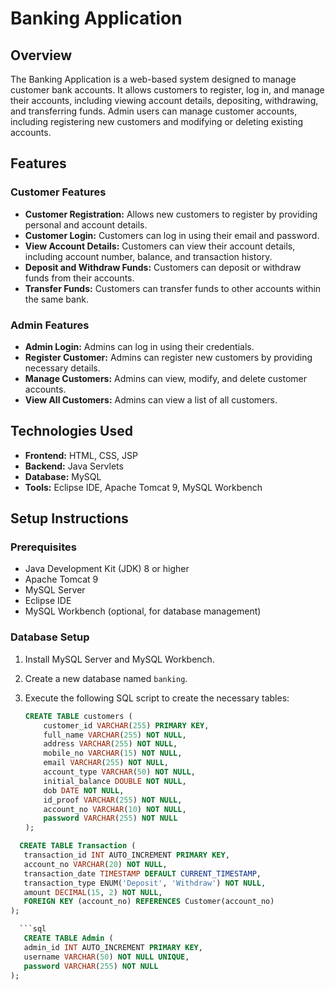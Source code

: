 # Banking Application

## Overview

The Banking Application is a web-based system designed to manage customer bank accounts. It allows customers to register, log in, and manage their accounts, including viewing account details, depositing, withdrawing, and transferring funds. Admin users can manage customer accounts, including registering new customers and modifying or deleting existing accounts.

## Features

### Customer Features
- **Customer Registration:** Allows new customers to register by providing personal and account details.
- **Customer Login:** Customers can log in using their email and password.
- **View Account Details:** Customers can view their account details, including account number, balance, and transaction history.
- **Deposit and Withdraw Funds:** Customers can deposit or withdraw funds from their accounts.
- **Transfer Funds:** Customers can transfer funds to other accounts within the same bank.

### Admin Features
- **Admin Login:** Admins can log in using their credentials.
- **Register Customer:** Admins can register new customers by providing necessary details.
- **Manage Customers:** Admins can view, modify, and delete customer accounts.
- **View All Customers:** Admins can view a list of all customers.

## Technologies Used

- **Frontend:** HTML, CSS, JSP
- **Backend:** Java Servlets
- **Database:** MySQL
- **Tools:** Eclipse IDE, Apache Tomcat 9, MySQL Workbench

## Setup Instructions

### Prerequisites
- Java Development Kit (JDK) 8 or higher
- Apache Tomcat 9
- MySQL Server
- Eclipse IDE
- MySQL Workbench (optional, for database management)

### Database Setup
1. Install MySQL Server and MySQL Workbench.
2. Create a new database named `banking`.
3. Execute the following SQL script to create the necessary tables:

   ```sql
   CREATE TABLE customers (
       customer_id VARCHAR(255) PRIMARY KEY,
       full_name VARCHAR(255) NOT NULL,
       address VARCHAR(255) NOT NULL,
       mobile_no VARCHAR(15) NOT NULL,
       email VARCHAR(255) NOT NULL,
       account_type VARCHAR(50) NOT NULL,
       initial_balance DOUBLE NOT NULL,
       dob DATE NOT NULL,
       id_proof VARCHAR(255) NOT NULL,
       account_no VARCHAR(10) NOT NULL,
       password VARCHAR(255) NOT NULL
   );

 ```sql
   CREATE TABLE Transaction (
    transaction_id INT AUTO_INCREMENT PRIMARY KEY,
    account_no VARCHAR(20) NOT NULL,
    transaction_date TIMESTAMP DEFAULT CURRENT_TIMESTAMP,
    transaction_type ENUM('Deposit', 'Withdraw') NOT NULL,
    amount DECIMAL(15, 2) NOT NULL,
    FOREIGN KEY (account_no) REFERENCES Customer(account_no)
);

   ```sql
    CREATE TABLE Admin (
    admin_id INT AUTO_INCREMENT PRIMARY KEY,
    username VARCHAR(50) NOT NULL UNIQUE,
    password VARCHAR(255) NOT NULL
);
